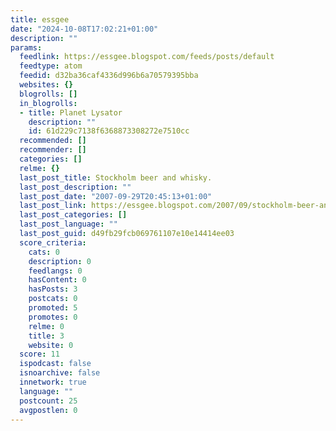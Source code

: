 ```yaml
---
title: essgee
date: "2024-10-08T17:02:21+01:00"
description: ""
params:
  feedlink: https://essgee.blogspot.com/feeds/posts/default
  feedtype: atom
  feedid: d32ba36caf4336d996b6a70579395bba
  websites: {}
  blogrolls: []
  in_blogrolls:
  - title: Planet Lysator
    description: ""
    id: 61d229c7138f6368873308272e7510cc
  recommended: []
  recommender: []
  categories: []
  relme: {}
  last_post_title: Stockholm beer and whisky.
  last_post_description: ""
  last_post_date: "2007-09-29T20:45:13+01:00"
  last_post_link: https://essgee.blogspot.com/2007/09/stockholm-beer-and-whisky.html
  last_post_categories: []
  last_post_language: ""
  last_post_guid: d49fb29fcb069761107e10e14414ee03
  score_criteria:
    cats: 0
    description: 0
    feedlangs: 0
    hasContent: 0
    hasPosts: 3
    postcats: 0
    promoted: 5
    promotes: 0
    relme: 0
    title: 3
    website: 0
  score: 11
  ispodcast: false
  isnoarchive: false
  innetwork: true
  language: ""
  postcount: 25
  avgpostlen: 0
---
```

